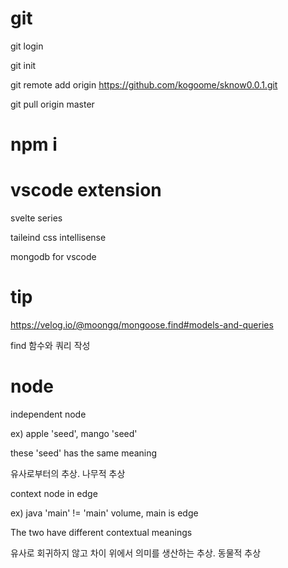 # git
git login

git init

git remote add origin https://github.com/kogoome/sknow0.0.1.git

git pull origin master

# npm i

# vscode extension

svelte series

taileind css intellisense

mongodb for vscode


# tip

https://velog.io/@moongq/mongoose.find#models-and-queries

find 함수와 쿼리 작성

# node

independent node

ex) apple 'seed', mango 'seed'

these 'seed' has the same meaning

유사로부터의 추상. 
나무적 추상


context node in edge 

ex) java 'main' != 'main' volume, main is edge

The two have different contextual meanings

유사로 회귀하지 않고 차이 위에서 의미를 생산하는 추상.
동물적 추상
